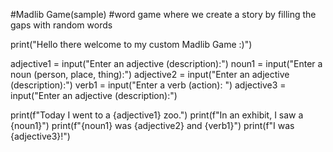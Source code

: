 #Madlib Game(sample)
#word game where we create a story by filling the gaps with random words

print("Hello there welcome to my custom Madlib Game :)")


adjective1 = input("Enter an adjective (description):")
noun1 = input("Enter a noun (person, place, thing):")
adjective2 = input("Enter an adjective (description):")
verb1 = input("Enter a verb (action): ")
adjective3 = input("Enter an adjective (description):")

print(f"Today I went to a {adjective1} zoo.")
print(f"In an exhibit, I saw a {noun1}")
print(f"{noun1} was {adjective2} and {verb1}")
print(f"I was {adjective3}!")
